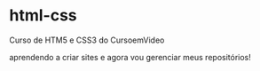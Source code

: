 # html-css
 Curso de HTM5 e CSS3 do CursoemVideo

 aprendendo a criar sites e agora vou gerenciar meus repositórios!
